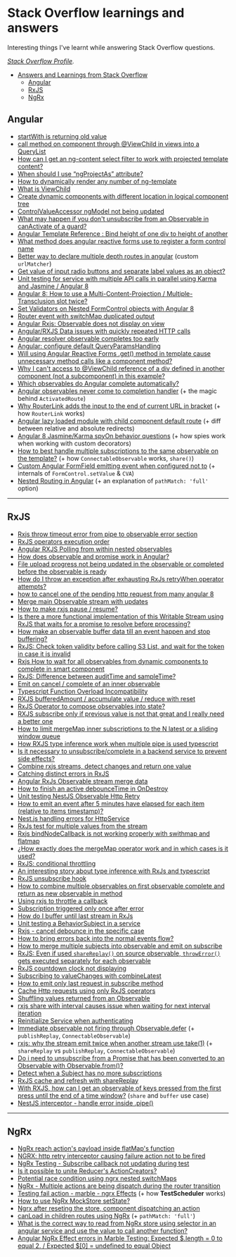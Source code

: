 # Stack Overflow learnings and answers

Interesting things I've learnt while answering Stack Overflow questions.

*[Stack Overflow Profile](https://stackoverflow.com/users/9632621/andrei-g%c4%83tej?tab=profile).*

- [Answers and Learnings from Stack Overflow](#answers-and-learnings-from-stack-overflow)
  - [Angular](#angular)
  - [RxJS](#rxjs)
  - [NgRx](#ngrx)

## Angular

* [startWith is returning old value](https://stackoverflow.com/a/57607344/9632621)
* [call method on component through @ViewChild in views into a QueryList](https://stackoverflow.com/a/57516972/9632621)
* [How can I get an ng-content select filter to work with projected template content?](https://stackoverflow.com/a/57822471/9632621)
* [When should I use “ngProjectAs” attribute?](https://stackoverflow.com/a/58574420/9632621)
* [How to dynamically render any number of ng-template](https://stackoverflow.com/a/58866130/9632621)
* [What is ViewChild](https://stackoverflow.com/a/58859787/9632621)
* [Create dynamic components with different location in logical component tree](https://stackoverflow.com/a/58688619/9632621)
* [ControlValueAccessor ngModel not being updated](https://stackoverflow.com/a/59717930/9632621)
* [What may happen if you don't unsubscribe from an Observable in canActivate of a guard?](https://stackoverflow.com/a/59610864/9632621)
* [Angular Template Reference : Bind height of one div to height of another](https://stackoverflow.com/a/59600020/9632621)
* [What method does angular reactive forms use to register a form control name](https://stackoverflow.com/a/59334476/9632621)
* [Better way to declare multiple depth routes in angular](https://stackoverflow.com/a/59009478/9632621) (custom `urlMatcher`)
* [Get value of input radio buttons and separate label values as an object?](https://stackoverflow.com/a/59850077/9632621)
* [Unit testing for service with multiple API calls in parallel using Karma and Jasmine / Angular 8](https://stackoverflow.com/a/59928722/9632621)
* [Angular 8: How to use a Multi-Content-Projection / Multiple-Transclusion slot twice?](https://stackoverflow.com/a/60906231/9632621)
* [Set Validators on Nested FormControl objects with Angular 8](https://stackoverflow.com/a/59974885/9632621)
* [Router event with switchMap duplicated output](https://stackoverflow.com/a/61257762/9632621)
* [Angular Rxjs: Observable does not display on view](https://stackoverflow.com/a/61772025/9632621)
* [Angular/RXJS Data issues with quickly repeated HTTP calls](https://stackoverflow.com/a/61771265/9632621)
* [Angular resolver observable completes too early](https://stackoverflow.com/a/62118446/9632621)
* [Angular: configure default QueryParamsHandling](https://stackoverflow.com/a/62087769/9632621)
* [Will using Angular Reactive Forms .get() method in template cause unnecessary method calls like a component method?](https://stackoverflow.com/a/62038649/9632621)
* [Why I can't access to @ViewChild reference of a div defined in another component (not a subcomponent) in this example?](https://stackoverflow.com/a/61897182/9632621)
* [Which observables do Angular complete automatically?](https://stackoverflow.com/a/62166851/9632621)
* [Angular observables never come to completion handler](https://stackoverflow.com/a/62259184/9632621) (+ the magic behind `ActivatedRoute`)
* [Why RouterLink adds the input to the end of current URL in bracket](https://stackoverflow.com/a/62607924/9632621) (+ how `RouterLink` works)
* [Angular lazy loaded module with child component default route](https://stackoverflow.com/a/62739986/9632621) (+ diff between relative and absolute redirects)
* [Angular 8 Jasmine/Karma spyOn behavior questions](https://stackoverflow.com/a/62811473/9632621) (+ how spies work when working with custom decorators)
* [How to best handle multiple subscriptions to the same observable on the template?](https://stackoverflow.com/a/62829161/9632621) (+ how `ConnectableObservable` works, `share()`)
* [Custom Angular FormField emitting event when configured not to](https://stackoverflow.com/a/62770069/9632621) (+ internals of `FormControl.setValue` & `CVA`)
* [Nested Routing in Angular](https://stackoverflow.com/a/62854244/9632621) (+ an explanation of `pathMatch: 'full'` option)

---

## RxJS

* [Rxjs throw timeout error from pipe to observable error section](https://stackoverflow.com/a/57717689/9632621)
* [RxJS operators execution order](https://stackoverflow.com/a/58635055/9632621)
* [Angular RXJS Polling from within nested observables](https://stackoverflow.com/a/59811302/9632621)
* [How does observable and promise work in Angular?](https://stackoverflow.com/a/59542933/9632621)
* [File upload progress not being updated in the observable or completed before the observable is ready](https://stackoverflow.com/a/60967053/9632621)
* [How do I throw an exception after exhausting RxJs retryWhen operator attempts?](https://stackoverflow.com/a/60907538/9632621)
* [how to cancel one of the pending http request from many angular 8](https://stackoverflow.com/a/60894517/9632621)
* [Merge main Observable stream with updates](https://stackoverflow.com/a/60782310/9632621)
* [How to make rxjs pause / resume?](https://stackoverflow.com/a/60327351/9632621)
* [Is there a more functional implementation of this Writable Stream using RxJS that waits for a promise to resolve before processing?](https://stackoverflow.com/a/59876783/9632621)
* [How make an observable buffer data till an event happen and stop buffering?](https://stackoverflow.com/a/61640336/9632621)
* [RxJS: Check token validity before calling S3 List, and wait for the token in case it is invalid](https://stackoverflow.com/a/61610470/9632621)
* [Rxjs How to wait for all observables from dynamic components to complete in smart component](https://stackoverflow.com/a/61590410/9632621)
* [RxJS: Difference between auditTime and sampleTime?](https://stackoverflow.com/a/61569731/9632621)
* [Emit on cancel / complete of an inner observable](https://stackoverflow.com/a/61424614/9632621)
* [Typescript Function Overload Incompatibility](https://stackoverflow.com/a/61475316/9632621)
* [RXJS bufferedAmount / accumulate value / reduce with reset](https://stackoverflow.com/a/61468051/9632621)
* [RxJS Operator to compose observables into state?](https://stackoverflow.com/a/61437980/9632621)
* [RXJS subscribe only if previous value is not that great and I really need a better one](https://stackoverflow.com/a/61325784/9632621)
* [How to limit mergeMap inner subscriptions to the N latest or a sliding window queue](https://stackoverflow.com/a/61341294/9632621)
* [How RXJS type inference work when multiple pipe is used typescript](https://stackoverflow.com/a/61205100/9632621)
* [Is it necessary to unsubscribe/complete in a backend service to prevent side effects?](https://stackoverflow.com/a/61126488/9632621)
* [Combine rxjs streams, detect changes and return one value](https://stackoverflow.com/a/61082842/9632621)
* [Catching distinct errors in RxJS](https://stackoverflow.com/a/60997776/9632621)
* [Angular RxJs Observable stream merge data](https://stackoverflow.com/a/61824856/9632621)
* [How to finish an active debounceTime in OnDestroy](https://stackoverflow.com/a/61814654/9632621)
* [Unit testing NestJS Observable Http Retry](https://stackoverflow.com/a/61790455/9632621)
* [How to emit an event after 5 minutes have elapsed for each item (relative to items timestamp)?](https://stackoverflow.com/a/61797217/9632621)
* [Nest.js handling errors for HttpService](https://stackoverflow.com/a/61744692/9632621)
* [RxJs test for multiple values from the stream](https://stackoverflow.com/a/61733372/9632621)
* [Rxjs bindNodeCallback is not working properly with swithmap and flatmap](https://stackoverflow.com/a/61728226/9632621)
* [¿How exactly does the mergeMap operator work and in which cases is it used?](https://stackoverflow.com/a/61656247/9632621)
* [RxJS: conditional throttling](https://stackoverflow.com/a/61837535/9632621)
* [An interesting story about type inference with RxJs and typescript](https://stackoverflow.com/a/62059027/9632621)
* [RxJS unsubscribe hook](https://stackoverflow.com/a/62052529/9632621)
* [How to combine multiple observables on first observable complete and return as new observable in method](https://stackoverflow.com/a/62037510/9632621)
* [Using rxjs to throttle a callback](https://stackoverflow.com/a/62037167/9632621)
* [Subscription triggered only once after error](https://stackoverflow.com/a/62036694/9632621)
* [How do I buffer until last stream in RxJs](https://stackoverflow.com/a/61970971/9632621)
* [Unit testing a BehaviorSubject in a service](https://stackoverflow.com/a/61958692/9632621)
* [Rxjs - cancel debounce in the specific case](https://stackoverflow.com/a/61940464/9632621)
* [How to bring errors back into the normal events flow?](https://stackoverflow.com/a/61940305/9632621)
* [How to merge multiple subjects into observable and emit on subscribe](https://stackoverflow.com/a/61918602/9632621)
* [RxJS: Even if used `shareReplay()` on source observable, `throwError()` gets executed separately for each observable](https://stackoverflow.com/a/61889323/9632621)
* [RxJS countdown clock not displaying](https://stackoverflow.com/a/61865134/9632621)
* [Subscribing to valueChanges with combineLatest](https://stackoverflow.com/a/61874922/9632621)
* [How to emit only last request in subscribe method](https://stackoverflow.com/a/62158099/9632621)
* [Cache Http requests using only RxJS operators](https://stackoverflow.com/a/62167779/9632621)
* [Shuffling values returned from an Observable](https://stackoverflow.com/a/62178274/9632621)
* [rxjs share with interval causes issue when waiting for next interval iteration](https://stackoverflow.com/a/62243470/9632621)
* [Reinitialize Service when authenticating](https://stackoverflow.com/a/62345337/9632621)
* [Immediate observable not firing through Observable.defer](https://stackoverflow.com/a/62422444/9632621) (+ `publishReplay`, `ConnectableObservable`)
* [rxjs: why the stream emit twice when another stream use take(1)](https://stackoverflow.com/a/62657611/9632621) (+ `shareReplay` vs `publishReplay`, `ConnectableObservable`)
* [Do i need to unsubscribe from a Promise that has been converted to an Observable with Observable.from()?](https://stackoverflow.com/a/62684636/9632621)
* [Detect when a Subject has no more subscriptions](https://stackoverflow.com/a/62580184/9632621)
* [RxJS cache and refresh with shareReplay](https://stackoverflow.com/a/62636142/9632621)
* [With RXJS, how can I get an observable of keys pressed from the first press until the end of a time window?](https://stackoverflow.com/questions/63090683/with-rxjs-how-can-i-get-an-observable-of-keys-pressed-from-the-first-press-unti/63091173#63091173) (`share` and `buffer` use case)
* [NestJS interceptor - handle error inside .pipe()](https://stackoverflow.com/questions/63038134/nestjs-interceptor-handle-error-inside-pipe/63042489#63042489)

---

## NgRx

* [NgRx reach action's payload inside flatMap's function](https://stackoverflow.com/a/59659407/9632621)
* [NGRX: http retry interceptor causing failure action not to be fired](https://stackoverflow.com/a/60913999/9632621)
* [NgRx Testing - Subscribe callback not updating during test](https://stackoverflow.com/a/61687625/9632621)
* [Is it possible to unite Reducer's ActionCreators?](https://stackoverflow.com/a/61403038/9632621)
* [Potential race condition using ngrx nested switchMaps](https://stackoverflow.com/a/61275072/9632621)
* [NgRx - Multiple actions are being dispatch during the router transition](https://stackoverflow.com/a/61246909/9632621)
* [Testing fail action - marble - ngrx Effects](https://stackoverflow.com/a/61663899/9632621) (+ how **TestScheduler** works)
* [How to use NgRx MockStore setState?](https://stackoverflow.com/a/61699758/9632621)
* [Ngrx after reseting the store, component dispatching an action](https://stackoverflow.com/a/61696539/9632621)
* [canLoad in children routes using NgRx](https://stackoverflow.com/a/61849336/9632621) (+ `pathMatch: 'full'`)
* [What is the correct way to read from NgRx store using selector in an angular service and use the value to call another function?](https://stackoverflow.com/a/62228750/9632621)
* [Angular NgRx Effect errors in Marble Testing: Expected $.length = 0 to equal 2. / Expected $[0] = undefined to equal Object](https://stackoverflow.com/a/62308683/9632621)
